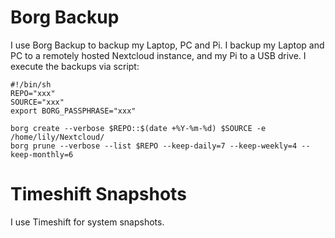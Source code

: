 # Borg Backup

I use Borg Backup to backup my Laptop, PC and Pi.
I backup my Laptop and PC to a remotely hosted Nextcloud instance, and my Pi to a USB drive.
I execute the backups via script:
```
#!/bin/sh
REPO="xxx"
SOURCE="xxx"
export BORG_PASSPHRASE="xxx"

borg create --verbose $REPO::$(date +%Y-%m-%d) $SOURCE -e /home/lily/Nextcloud/
borg prune --verbose --list $REPO --keep-daily=7 --keep-weekly=4 --keep-monthly=6
```
# Timeshift Snapshots
I use Timeshift for system snapshots.
